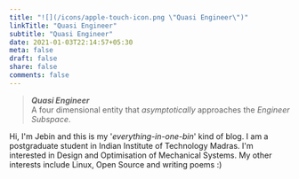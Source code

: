 ```yaml
---
title: "![](/icons/apple-touch-icon.png \"Quasi Engineer\")"
linkTitle: "Quasi Engineer"
subtitle: "Quasi Engineer"
date: 2021-01-03T22:14:57+05:30
meta: false
draft: false
share: false
comments: false
---
```



>***Quasi Engineer***\
>A four dimensional entity that _asymptotically_ approaches the _Engineer Subspace_.

Hi, I'm Jebin and this is my '*everything-in-one-bin*' kind of blog. I am a postgraduate student in Indian Institute of Technology Madras. I'm interested in Design and Optimisation of Mechanical Systems. My other interests include Linux, Open Source and writing poems :)
